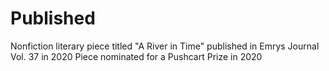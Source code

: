 # Published
Nonfiction literary piece titled "A River in Time" published in Emrys Journal Vol. 37 in 2020
Piece nominated for a Pushcart Prize in 2020
